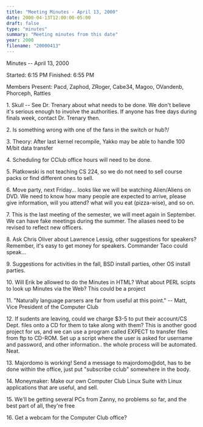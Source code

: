 ```yaml
---
title: "Meeting Minutes - April 13, 2000"
date: 2000-04-13T12:00:00-05:00
draft: false
type: "minutes"
summary: "Meeting minutes from this date"
year: 2000
filename: "20000413"
---
```


Minutes -- April 13, 2000 </p><p>
Started:  6:15 PM Finished: 6:55 PM </p><p>
Members Present: 	Pacd, Zaphod, ZRoger, Cabe34, Magoo, OVandenb, Phorceph, Rattles </p><p>
</p><p>
1.	Skull -- See Dr. Trenary about what needs to be done.  We don't believe it's serious enough to involve the authorities. 	If anyone has free days during finals week, contact Dr. Trenary then. </p><p>
2.	Is something wrong with one of the fans in the switch or hub?/ </p><p>
3.	Theory:  After last kernel recompile, Yakko may be able to handle 100 M/bit data transfer </p><p>
4.	Scheduling for CClub office hours will need to be done. </p><p>
5.	Piatkowski is not teaching CS 224, so we do not need to sell course packs or find different ones to sell. </p><p>
6.	Move party, next Friday... looks like we will be watching Alien/Aliens on DVD.  We need to know how many people are expected to arrive, 	please give information, will you attend?  what will you eat (pizza-wise), and so on. </p><p>
7.	This is the last meeting of the semester, we will meet again in September.  We can have fake meetings during the summer.  The aliases 	need to be revised to reflect new officers. </p><p>
8.	Ask Chris Oliver about Lawrence Lessig, other suggestions for speakers?  Remember, it's easy to get money for speakers.  Commander Taco 	could speak... </p><p>
9.	Suggestions for activities in the fall, BSD install parties, other OS install parties. </p><p>
10.	Will Erik be allowed to do the Minutes in HTML?  What about PERL scipts to look up Minutes via the Web?  This could be a project </p><p>
11.	"Naturally language parsers are far from useful at this point." -- Matt, Vice President of the Computer Club </p><p>
12.	If sudents are leaving, could we charge $3-5 to put their account/CS Dept. files onto a CD for them to take along with them? 	This is another good project for us, and we can use a program called EXPECT to transfer files from ftp to CD-ROM.  Set up a script 	where the user is asked for username and password, and other information.. the whole process will be automated.  Neat. </p><p>
13.	Majordomo is working!  Send a message to majordomo@dot, has to be done within the office, just put "subscribe cclub" somewhere in the body. </p><p>
14.	Moneymaker:	Make our own Computer Club Linux Suite with Linux applications that are useful, and sell. </p><p>
15.	We'll be getting several PCs from Zanny, no problems so far, and the best part of all, they're free </p><p>
16.	Get a webcam for the Computer Club office? </p>
